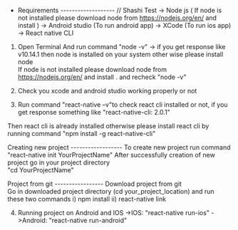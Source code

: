 - Requirements  ------------------- 
// Shashi Test
    -> Node js ( If node is not installed please download node from https://nodejs.org/en/ and install )
    -> Android studio (To run android app) 
    -> XCode (To run ios app) 
    -> React native CLI 

1.  Open Terminal And run command  "node -v" 
        -> if you get response like v10.14.1 then node is installed on your system other wise please install node  
        If node is not installed please download node from https://nodejs.org/en/ and install . and recheck "node -v" 

2.  Check you xcode and android studio working properly or not  

3.  Run command "react-native –v"to check react cli installed or not, if  you get response something like 
        "react-native-cli: 2.0.1"  

Then react cli is already installed otherwise please  install react cli by running command "npm install -g react-native-cli" 

Creating new project ------------------
    To create new project run command "react-native init YourProjectName" 
    After successfully creation of new project go in your project directory  
    "cd YourProjectName" 

Project from git -----------------
    Download project from git  
    Go in downloaded project directory (cd your_project_location) and run these two commands 
        i) npm install 
        ii) react-native link 

4.  Running project on Android and IOS 
        ->IOS: "react-native run-ios" 
        ->Android: "react-native run-android"
